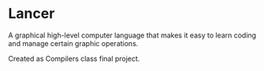 # Lancer

A graphical high-level computer language that makes it easy to learn coding and manage certain graphic operations.

Created as Compilers class final project.
